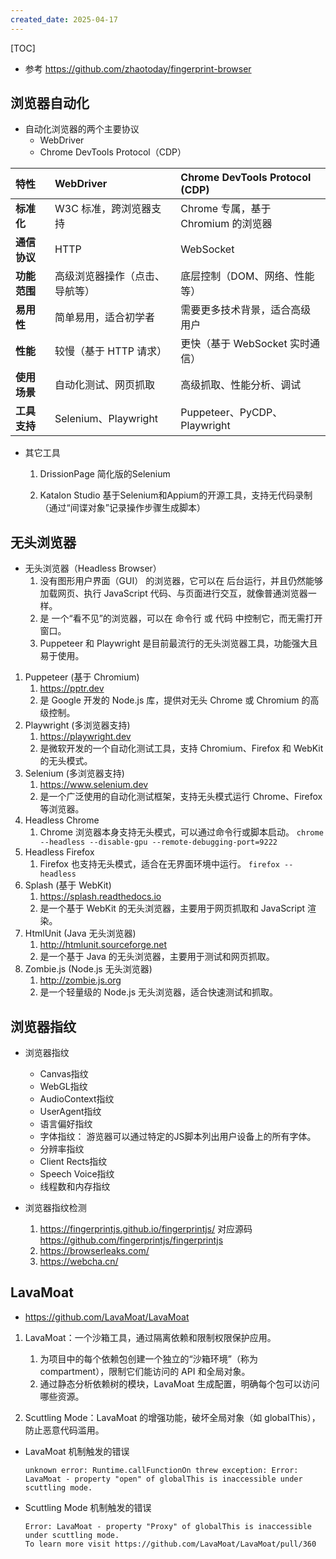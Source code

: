 ```yaml
---
created_date: 2025-04-17
---
```


[TOC]

- 参考 https://github.com/zhaotoday/fingerprint-browser

## 浏览器自动化

- 自动化浏览器的两个主要协议
  - WebDriver
  - Chrome DevTools Protocol（CDP）

| 特性 | WebDriver | Chrome DevTools Protocol (CDP) |
| :----------- | :----------------------------- | :---------------------------------- |
| **标准化** | W3C 标准，跨浏览器支持 | Chrome 专属，基于 Chromium 的浏览器 |
| **通信协议** | HTTP | WebSocket |
| **功能范围** | 高级浏览器操作（点击、导航等） | 底层控制（DOM、网络、性能等） |
| **易用性** | 简单易用，适合初学者 | 需要更多技术背景，适合高级用户 |
| **性能** | 较慢（基于 HTTP 请求） | 更快（基于 WebSocket 实时通信） |
| **使用场景** | 自动化测试、网页抓取 | 高级抓取、性能分析、调试 |
| **工具支持** | Selenium、Playwright | Puppeteer、PyCDP、Playwright |

- 其它工具
  1. DrissionPage 简化版的Selenium

  2. Katalon Studio 基于Selenium和Appium的开源工具，支持无代码录制（通过“间谍对象”记录操作步骤生成脚本）

## 无头浏览器

- 无头浏览器（Headless Browser）
  1. 没有图形用户界面（GUI） 的浏览器，它可以在 后台运行，并且仍然能够加载网页、执行 JavaScript 代码、与页面进行交互，就像普通浏览器一样。
  2. 是 一个“看不见”的浏览器，可以在 命令行 或 代码 中控制它，而无需打开窗口。
  3. Puppeteer 和 Playwright 是目前最流行的无头浏览器工具，功能强大且易于使用。

1. Puppeteer (基于 Chromium)
   1. https://pptr.dev
   2. 是 Google 开发的 Node.js 库，提供对无头 Chrome 或 Chromium 的高级控制。
2. Playwright (多浏览器支持)
   1. https://playwright.dev
   2. 是微软开发的一个自动化测试工具，支持 Chromium、Firefox 和 WebKit 的无头模式。
3. Selenium (多浏览器支持)
   1. https://www.selenium.dev
   2. 是一个广泛使用的自动化测试框架，支持无头模式运行 Chrome、Firefox 等浏览器。
4. Headless Chrome
   1. Chrome 浏览器本身支持无头模式，可以通过命令行或脚本启动。 `chrome --headless --disable-gpu --remote-debugging-port=9222`
5. Headless Firefox
   1. Firefox 也支持无头模式，适合在无界面环境中运行。 `firefox --headless`
6. Splash (基于 WebKit)
   1. https://splash.readthedocs.io
   2. 是一个基于 WebKit 的无头浏览器，主要用于网页抓取和 JavaScript 渲染。
7. HtmlUnit (Java 无头浏览器)
   1. http://htmlunit.sourceforge.net
   2. 是一个基于 Java 的无头浏览器，主要用于测试和网页抓取。
8. Zombie.js (Node.js 无头浏览器)
   1. http://zombie.js.org
   2. 是一个轻量级的 Node.js 无头浏览器，适合快速测试和抓取。

## 浏览器指纹

- 浏览器指纹

  - Canvas指纹
  - WebGL指纹
  - AudioContext指纹
  - UserAgent指纹
  - 语言偏好指纹
  - 字体指纹： 游览器可以通过特定的JS脚本列出用户设备上的所有字体。
  - 分辨率指纹
  - Client Rects指纹
  - Speech Voice指纹
  - 线程数和内存指纹

- 浏览器指纹检测

  1. https://fingerprintjs.github.io/fingerprintjs/ 对应源码 https://github.com/fingerprintjs/fingerprintjs
  2. https://browserleaks.com/
  3. https://webcha.cn/

## LavaMoat

- https://github.com/LavaMoat/LavaMoat

1. LavaMoat：一个沙箱工具，通过隔离依赖和限制权限保护应用。

   1. 为项目中的每个依赖包创建一个独立的“沙箱环境”（称为 compartment），限制它们能访问的 API 和全局对象。
   2. 通过静态分析依赖树的模块，LavaMoat 生成配置，明确每个包可以访问哪些资源。

2. Scuttling Mode：LavaMoat 的增强功能，破坏全局对象（如 globalThis），防止恶意代码滥用。

- LavaMoat 机制触发的错误

  ```log
  unknown error: Runtime.callFunctionOn threw exception: Error: LavaMoat - property "open" of globalThis is inaccessible under scuttling mode.
  ```

- Scuttling Mode 机制触发的错误

  ```log
  Error: LavaMoat - property "Proxy" of globalThis is inaccessible under scuttling mode.
  To learn more visit https://github.com/LavaMoat/LavaMoat/pull/360
  ```
